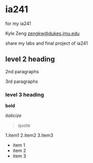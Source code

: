 # ia241
for my ia241

Kyle Zeng
zengkw@dukes.jmu.edu

share my labs and final project of ia241

## level 2 heading

2nd paragraphs

3rd paragraphs

### level 3 heading

**bold**

*italicize*

>quote

1.item1
2.item2
3.item3

* item 1
* item 2
* item 3
